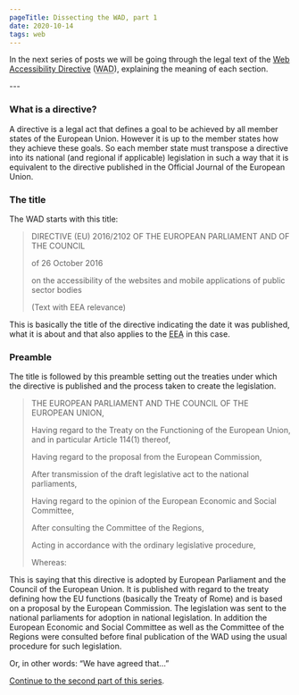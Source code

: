 ```yaml
---
pageTitle: Dissecting the WAD, part 1
date: 2020-10-14
tags: web
---
```


<p>In the next series of posts we will be going through the legal text of the <a href="https://eur-lex.europa.eu/eli/dir/2016/2102/oj">Web Accessibility Directive</a> (<abbr title="Web Accessibility Directive">WAD</abbr>), explaining the meaning of each section.</p>
---

<h3>What is a directive?</h3>

<p>A directive is a legal act that defines a goal to be achieved by all member states of the European Union. However it is up to the member states how they achieve these goals. So each member state must transpose a directive into its national (and regional if applicable) legislation in such a way that it is equivalent to the directive published in the Official Journal of the European Union.</p>

<h3>The title</h3>

<p>The WAD starts with this title:</p>

<blockquote><p>DIRECTIVE (EU)&nbsp;2016/2102 OF THE EUROPEAN PARLIAMENT AND OF THE COUNCIL</p><p>of 26 October 2016</p><p>on the accessibility of the websites and mobile applications of public sector bodies</p><p>(Text with EEA relevance)</p></blockquote>

<p>This is basically the title of the directive indicating the date it was published, what it is about and that also applies to the <abbr title="European Economic Area">EEA</abbr> in this case.</p>

<h3>Preamble</h3>

<p>The title is followed by this preamble setting out the treaties under which the directive is published and the process taken to create the legislation.</p>

<blockquote><p>THE EUROPEAN PARLIAMENT AND THE COUNCIL OF THE EUROPEAN UNION,</p><p>Having regard to the Treaty on the Functioning of the European Union, and in particular Article&nbsp;114(1) thereof,</p><p>Having regard to the proposal from the European Commission,</p><p>After transmission of the draft legislative act to the national parliaments,</p><p>Having regard to the opinion of the European Economic and Social Committee,</p><p>After consulting the Committee of the Regions,</p><p>Acting in accordance with the ordinary legislative procedure,</p><p>Whereas:</p></blockquote>

<p>This is saying that this directive is adopted by European Parliament and the Council of the European Union.  It is published with regard to the treaty defining how the EU functions (basically the Treaty of Rome) and is based on a proposal by the European Commission.  The legislation was sent to the national parliaments for adoption in national legislation. In addition the European Economic and Social Committee as well as the Committee of the Regions were consulted before final publication of the WAD using the usual procedure for such legislation.</p>

<p>Or, in other words: &#8220;We have agreed that&#8230;&#8221;</p>

<p><a href="/posts/dissecting-the-wad-part-2/">Continue to the second part of this series</a>.</p>
